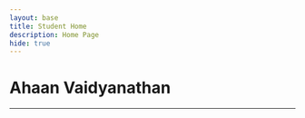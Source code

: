 ```yaml
---
layout: base
title: Student Home 
description: Home Page
hide: true
---
```


# Ahaan Vaidyanathan 


---

